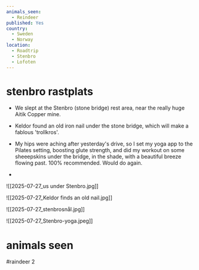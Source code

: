 ```yaml
---
animals_seen:
  - Reindeer
published: Yes
country:
  - Sweden
  - Norway
location:
  - Roadtrip
  - Stenbro
  - Lofoten
---
```

# stenbro rastplats 
- We slept at the Stenbro (stone bridge) rest area, near the really huge Aitik Copper mine.
- Keldor found an old iron nail under the stone bridge, which will make a fablous 'trollkros'.

- My hips were aching after yesterday's drive, so I set my yoga app to the Pilates setting,  boosting glute strength, and did my workout on some sheeepskins under the bridge, in the shade, with a beautiful breeze flowing past. 100% recommended. Would do again.
- 
![[2025-07-27_us under Stenbro.jpg]]

![[2025-07-27_Keldor finds an old nail.jpg]]

![[2025-07-27_stenbrosnål.jpg]]

![[2025-07-27_Stenbro-yoga.jpeg]]

# animals seen
#raindeer 2

